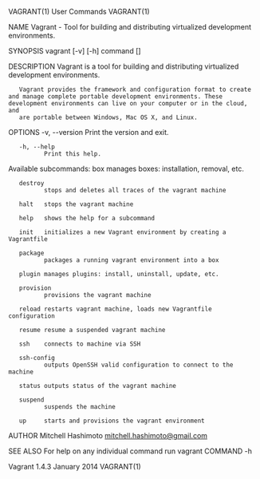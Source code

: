 VAGRANT(1)                                                                                      User Commands                                                                                      VAGRANT(1)

NAME
       Vagrant - Tool for building and distributing virtualized development environments.

SYNOPSIS
       vagrant [-v] [-h] command [<args>]

DESCRIPTION
       Vagrant is a tool for building and distributing virtualized development environments.

       Vagrant provides the framework and configuration format to create and manage complete portable development environments. These development environments can live on your computer or in the cloud, and
       are portable between Windows, Mac OS X, and Linux.

OPTIONS
       -v, --version
              Print the version and exit.

       -h, --help
              Print this help.

   Available subcommands:
       box    manages boxes: installation, removal, etc.

       destroy
              stops and deletes all traces of the vagrant machine

       halt   stops the vagrant machine

       help   shows the help for a subcommand

       init   initializes a new Vagrant environment by creating a Vagrantfile

       package
              packages a running vagrant environment into a box

       plugin manages plugins: install, uninstall, update, etc.

       provision
              provisions the vagrant machine

       reload restarts vagrant machine, loads new Vagrantfile configuration

       resume resume a suspended vagrant machine

       ssh    connects to machine via SSH

       ssh-config
              outputs OpenSSH valid configuration to connect to the machine

       status outputs status of the vagrant machine

       suspend
              suspends the machine

       up     starts and provisions the vagrant environment

AUTHOR
       Mitchell Hashimoto <mitchell.hashimoto@gmail.com>

SEE ALSO
       For help on any individual command run vagrant COMMAND -h

Vagrant 1.4.3                                                                                    January 2014                                                                                      VAGRANT(1)
